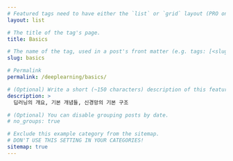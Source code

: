```yaml
---
# Featured tags need to have either the `list` or `grid` layout (PRO only).
layout: list

# The title of the tag's page.
title: Basics

# The name of the tag, used in a post's front matter (e.g. tags: [<slug>]).
slug: basics

# Permalink
permalink: /deeplearning/basics/

# (Optional) Write a short (~150 characters) description of this featured tag.
description: >
  딥러닝의 개요, 기본 개념들, 신경망의 기본 구조

# (Optional) You can disable grouping posts by date.
# no_groups: true

# Exclude this example category from the sitemap.
# DON'T USE THIS SETTING IN YOUR CATEGORIES!
sitemap: true
---
```

